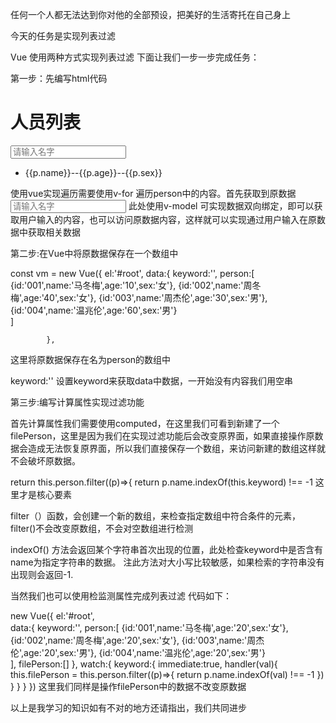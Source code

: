 任何一个人都无法达到你对他的全部预设，把美好的生活寄托在自己身上

今天的任务是实现列表过滤

Vue 使用两种方式实现列表过滤
下面让我们一步一步完成任务：

第一步：先编写html代码

<!DOCTYPE html>
<html lang="en">
<head>
    <meta charset="UTF-8">
    <meta http-equiv="X-UA-Compatible" content="IE=edge">
    <meta name="viewport" content="width=device-width, initial-scale=1.0">
    <title>列表过滤</title>
    <script src="../Vue.js/vue.js"></script>
</head>
<body>
    <div id="root">
        <h1>人员列表</h1>
        <input type="text" placeholder="请输入名字" v-model="keyword">
        <ul>
            <li v-for="(p,index) in filePerson" :key="index">
                {{p.name}}--{{p.age}}--{{p.sex}}
            </li>
        </ul>
    </div>
</body>
</html>
使用vue实现遍历需要使用v-for 遍历person中的内容。首先获取到原数据

<input type="text" placeholder="请输入名字" v-model="keyword">
此处使用v-model 可实现数据双向绑定，即可以获取用户输入的内容，也可以访问原数据内容，这样就可以实现通过用户输入在原数据中获取相关数据

第二步:在Vue中将原数据保存在一个数组中

const vm = new Vue({
            el:'#root',
            data:{
                keyword:'',
                person:[
                    {id:'001',name:'马冬梅',age:'10',sex:'女'},
                    {id:'002',name:'周冬梅',age:'40',sex:'女'},
                    {id:'003',name:'周杰伦',age:'30',sex:'男'},
                    {id:'004',name:'温兆伦',age:'60',sex:'男'}               
                ]
                         
            },
这里将原数据保存在名为person的数组中

keyword:''
设置keyword来获取data中数据，一开始没有内容我们用空串

第三步:编写计算属性实现过滤功能

<script>
	computed:{
       filePerson(){
           return this.person.filter((p)=>{
           return p.name.indexOf(this.keyword) !== -1
                 })
                }
            }
        })
    </script>
首先计算属性我们需要使用computed，在这里我们可看到新建了一个filePerson，这里是因为我们在实现过滤功能后会改变原界面，如果直接操作原数据会造成无法恢复原界面，所以我们直接保存一个数组，来访问新建的数组这样就不会破坏原数据。

 return this.person.filter((p)=>{
 return p.name.indexOf(this.keyword) !== -1
这里才是核心要素

filter（）函数，会创建一个新的数组，来检查指定数组中符合条件的元素，
filter()不会改变原数组，不会对空数组进行检测

indexOf() 方法会返回某个字符串首次出现的位置，此处检查keyword中是否含有name为指定字符串的数据。
注此方法对大小写比较敏感，如果检索的字符串没有出现则会返回-1.

当然我们也可以使用检监测属性完成列表过滤
代码如下：

new Vue({
            el:'#root',         
            data:{
                keyword:'',
                person:[
                    {id:'001',name:'马冬梅',age:'20',sex:'女'},
                    {id:'002',name:'周冬梅',age:'20',sex:'女'},
                    {id:'003',name:'周杰伦',age:'20',sex:'男'},
                    {id:'004',name:'温兆伦',age:'20',sex:'男'}               
                ],
                filePerson:[]
            },
            watch:{
                keyword:{
                    immediate:true,
                    handler(val){
                        this.filePerson = this.person.filter((p)=>{
                            return p.name.indexOf(val) !== -1
                        })
                    }
                }
            }
        })
这里我们同样是操作filePerson中的数据不改变原数据

以上是我学习的知识如有不对的地方还请指出，我们共同进步

